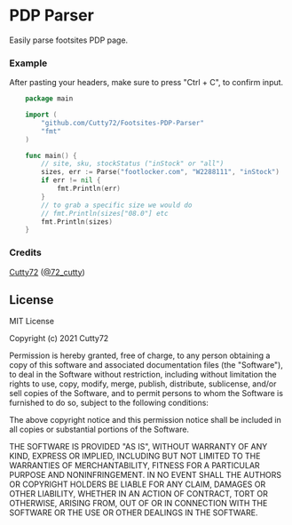 # PDP Parser

Easily parse footsites PDP page.

### Example
After pasting your headers, make sure to press "Ctrl + C", to confirm input.
```go
    package main

    import (
    	"github.com/Cutty72/Footsites-PDP-Parser"
    	"fmt"
    )

    func main() {
    	// site, sku, stockStatus ("inStock" or "all")
    	sizes, err := Parse("footlocker.com", "W2288111", "inStock")
    	if err != nil {
    		fmt.Println(err)
    	} 
    	// to grab a specific size we would do 
    	// fmt.Println(sizes["08.0"] etc 
    	fmt.Println(sizes) 
    }
```


### Credits
[Cutty72](https://github.com/Cutty72) ([@72_cutty](https://twitter.com/72_cutty))
<br>

## License
MIT License

Copyright (c) 2021 Cutty72

Permission is hereby granted, free of charge, to any person obtaining a copy
of this software and associated documentation files (the "Software"), to deal
in the Software without restriction, including without limitation the rights
to use, copy, modify, merge, publish, distribute, sublicense, and/or sell
copies of the Software, and to permit persons to whom the Software is
furnished to do so, subject to the following conditions:

The above copyright notice and this permission notice shall be included in all
copies or substantial portions of the Software.

THE SOFTWARE IS PROVIDED "AS IS", WITHOUT WARRANTY OF ANY KIND, EXPRESS OR
IMPLIED, INCLUDING BUT NOT LIMITED TO THE WARRANTIES OF MERCHANTABILITY,
FITNESS FOR A PARTICULAR PURPOSE AND NONINFRINGEMENT. IN NO EVENT SHALL THE
AUTHORS OR COPYRIGHT HOLDERS BE LIABLE FOR ANY CLAIM, DAMAGES OR OTHER
LIABILITY, WHETHER IN AN ACTION OF CONTRACT, TORT OR OTHERWISE, ARISING FROM,
OUT OF OR IN CONNECTION WITH THE SOFTWARE OR THE USE OR OTHER DEALINGS IN THE
SOFTWARE.